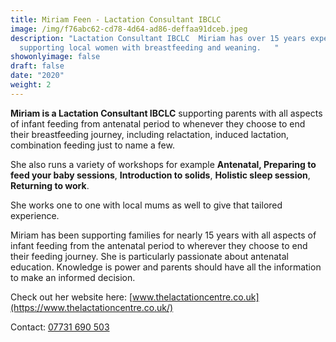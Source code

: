 ```yaml
---
title: Miriam Feen - Lactation Consultant IBCLC
image: /img/f76abc62-cd78-4d64-ad86-deffaa91dceb.jpeg
description: "Lactation Consultant IBCLC  Miriam has over 15 years experience
  supporting local women with breastfeeding and weaning.   "
showonlyimage: false
draft: false
date: "2020"
weight: 2
---
```

**Miriam is a Lactation Consultant IBCLC** supporting parents with all aspects of infant feeding from antenatal period to whenever they choose to end their breastfeeding journey, including relactation, induced lactation, combination feeding just to name a few.

She also runs a variety of workshops for example **Antenatal, Preparing to feed your baby sessions**, **Introduction to solids**, **Holistic sleep session**, **Returning to work**.

She works one to one with local mums as well to give that tailored experience.  

Miriam has been supporting families for nearly 15 years with all aspects of infant feeding from the antenatal period to wherever they choose to end their feeding journey. She is particularly passionate about antenatal education. Knowledge is power and parents should have all the information to make an informed decision.

Check out her website here:  [www.thelactationcentre.co.uk](https://www.thelactationcentre.co.uk/)

Contact:  [07731 690 503](<07731 690 503>)